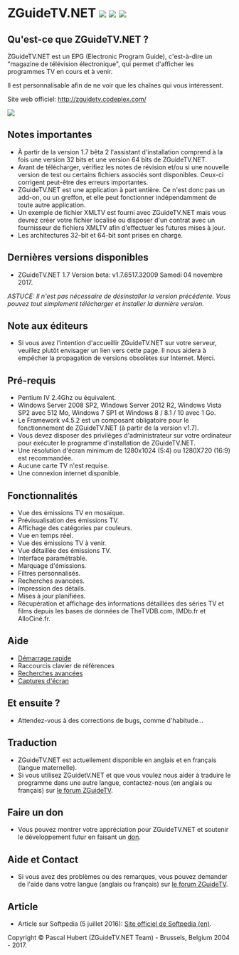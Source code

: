 # ZGuideTV.NET [<img src="https://github.com/neojudgment/ZGuideTVDotNet/blob/master/Screenshots/fr_flags.jpg">](https://github.com/neojudgment/ZGuideTVDotNet/blob/master/Docs/READMEFR.md) [<img src="https://github.com/neojudgment/ZGuideTVDotNet/blob/master/Screenshots/uk_flags.jpg">](https://github.com/neojudgment/ZGuideTVDotNet) [<img src="https://github.com/neojudgment/ZGuideTVDotNet/blob/master/Screenshots/don-via-paypal.gif">](https://www.paypal.com/cgi-bin/webscr?cmd=_s-xclick&hosted_button_id=ZZBD7C6HV8V52)

## Qu'est-ce que ZGuideTV.NET ?

ZGuideTV.NET est un EPG (Electronic Program Guide), c'est-à-dire un "magazine de télévision électronique", qui permet d'afficher les programmes TV en cours et à venir.

Il est personnalisable afin de ne voir que les chaînes qui vous intéressent.

Site web officiel: http://zguidetv.codeplex.com/

![](https://github.com/neojudgment/ZGuideTVDotNet/blob/master/Screenshots/zguidetvinterface.png?raw=true)

## Notes importantes

- À partir de la version 1.7 bêta 2 l'assistant d'installation comprend à la fois une version 32 bits et une version 64 bits de ZGuideTV.NET.
- Avant de télécharger, vérifiez les notes de révision et/ou si une nouvelle version de test ou certains fichiers associés sont disponibles. Ceux-ci corrigent peut-être des erreurs importantes.
- ZGuideTV.NET est une application à part entière. Ce n'est donc pas un add-on, ou un greffon, et elle peut fonctionner indépendamment de toute autre application.
- Un exemple de fichier XMLTV est fourni avec ZGuideTV.NET mais vous devrez créer votre fichier localisé ou disposer d'un contrat avec un fournisseur de fichiers XMLTV afin d'effectuer les futures mises à jour.
- Les architectures 32-bit et 64-bit sont prises en charge. 

## Dernières versions disponibles

- ZGuideTV.NET 1.7 Version beta: v1.7.6517.32009 Samedi 04 novembre 2017.

*ASTUCE: Il n'est pas nécessaire de désinstaller la version précédente. Vous pouvez tout simplement télécharger et installer la dernière version.*

## Note aux éditeurs

- Si vous avez l'intention d'accueillir ZGuideTV.NET sur votre serveur, veuillez plutôt envisager un lien vers cette page. Il nous aidera à empêcher la propagation de versions obsolètes sur Internet. Merci. 

## Pré-requis

- Pentium IV 2.4Ghz ou équivalent.
- Windows Server 2008 SP2, Windows Server 2012 R2, Windows Vista SP2 avec 512 Mo, Windows 7 SP1 et Windows 8 / 8.1 / 10 avec 1 Go.
- Le Framework v4.5.2 est un composant obligatoire pour le fonctionnement de ZGuideTV.NET (à partir de la version v1.7).
- Vous devez disposer des privilèges d'administrateur sur votre ordinateur pour exécuter le programme d'installation de ZGuideTV.NET.
- Une résolution d'écran minimum de 1280x1024 (5:4) ou 1280X720 (16:9) est recommandée.
- Aucune carte TV n'est requise.
- Une connexion internet disponible.

## Fonctionnalités

- Vue des émissions TV en mosaïque.
- Prévisualisation des émissions TV.
- Affichage des catégories par couleurs.
- Vue en temps réel.
- Vue des émissions TV à venir.
- Vue détaillée des émissions TV.
- Interface paramétrable.
- Marquage d'émissions.
- Filtres personnalisés.
- Recherches avancées.
- Impression des détails.
- Mises à jour planifiées.
- Récupération et affichage des informations détaillées des séries TV et films depuis les bases de données de TheTVDB.com, IMDb.fr et AlloCiné.fr.

## Aide

- [Démarrage rapide](https://github.com/neojudgment/ZGuideTVDotNet/blob/master/Docs/DemarrageRapide.md)
- Raccourcis clavier de références
- [Recherches avancées](https://github.com/neojudgment/ZGuideTVDotNet/blob/master/Docs/RecherchesAvancees.md)
- [Captures d'écran](https://github.com/neojudgment/ZGuideTVDotNet/blob/master/Docs/ScreenShots.md)

## Et ensuite ?

- Attendez-vous à des corrections de bugs, comme d'habitude...

## Traduction

- ZGuideTV.NET est actuellement disponible en anglais et en français (langue maternelle).
- Si vous utilisez ZGuidetV.NET et que vous voulez nous aider à traduire le programme dans une autre langue, contactez-nous (en anglais ou français) sur [le forum ZGuideTV](http://www.zguidetv.net/). 

## Faire un don

- Vous pouvez montrer votre appréciation pour ZGuideTV.NET et soutenir le développement futur en faisant un [don](https://www.paypal.com/cgi-bin/webscr?cmd=_s-xclick&hosted_button_id=ZZBD7C6HV8V52).

## Aide et Contact

- Si vous avez des problèmes ou des remarques, vous pouvez demander de l'aide dans votre langue (anglais ou français) sur [le forum ZGuideTV](http://www.zguidetv.net/). 

## Article

- Article sur Softpedia (5 juillet 2016): [ Site officiel de Softpedia (en)](http://www.softpedia.com/get/Internet/Internet-Radio-TV-Player/ZGuideTv.shtml).

Copyright © Pascal Hubert (ZGuideTV.NET Team) - Brussels, Belgium 2004 - 2017.
